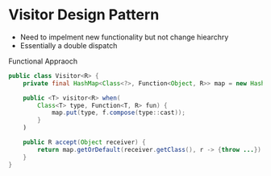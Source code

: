 # Visitor Design Pattern

- Need to impelment new functionality but not change hiearchry
- Essentially a double dispatch

Functional Appraoch

```java
public class Visitor<R> {
    private final HashMap<Class<?>, Function<Object, R>> map = new HashMap<>();

    public <T> visitor<R> when(
        Class<T> type, Function<T, R> fun) {
            map.put(type, f.compose(type::cast));
        }
    )

    public R accept(Object receiver) {
        return map.getOrDefault(receiver.getClass(), r -> {throw ...}).apply(receiver);
    }
}
```
